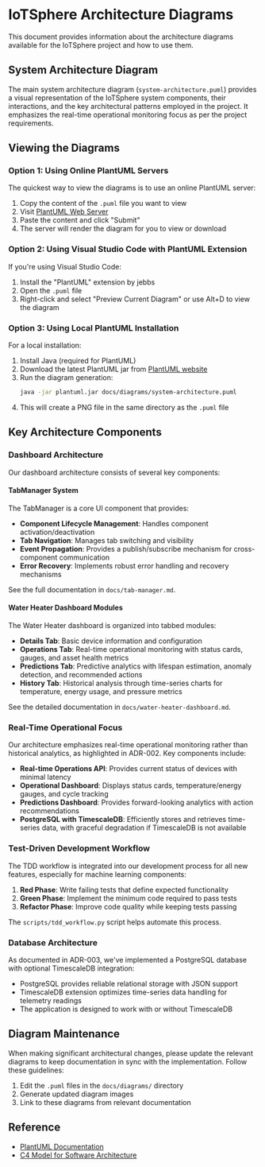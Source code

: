 # IoTSphere Architecture Diagrams

This document provides information about the architecture diagrams available for the IoTSphere project and how to use them.

## System Architecture Diagram

The main system architecture diagram (`system-architecture.puml`) provides a visual representation of the IoTSphere system components, their interactions, and the key architectural patterns employed in the project. It emphasizes the real-time operational monitoring focus as per the project requirements.

## Viewing the Diagrams

### Option 1: Using Online PlantUML Servers

The quickest way to view the diagrams is to use an online PlantUML server:

1. Copy the content of the `.puml` file you want to view
2. Visit [PlantUML Web Server](https://www.plantuml.com/plantuml/uml/)
3. Paste the content and click "Submit"
4. The server will render the diagram for you to view or download

### Option 2: Using Visual Studio Code with PlantUML Extension

If you're using Visual Studio Code:

1. Install the "PlantUML" extension by jebbs
2. Open the `.puml` file
3. Right-click and select "Preview Current Diagram" or use Alt+D to view the diagram

### Option 3: Using Local PlantUML Installation

For a local installation:

1. Install Java (required for PlantUML)
2. Download the latest PlantUML jar from [PlantUML website](https://plantuml.com/download)
3. Run the diagram generation:
   ```bash
   java -jar plantuml.jar docs/diagrams/system-architecture.puml
   ```
4. This will create a PNG file in the same directory as the `.puml` file

## Key Architecture Components

### Dashboard Architecture

Our dashboard architecture consists of several key components:

#### TabManager System

The TabManager is a core UI component that provides:

- **Component Lifecycle Management**: Handles component activation/deactivation
- **Tab Navigation**: Manages tab switching and visibility
- **Event Propagation**: Provides a publish/subscribe mechanism for cross-component communication
- **Error Recovery**: Implements robust error handling and recovery mechanisms

See the full documentation in `docs/tab-manager.md`.

#### Water Heater Dashboard Modules

The Water Heater dashboard is organized into tabbed modules:

- **Details Tab**: Basic device information and configuration
- **Operations Tab**: Real-time operational monitoring with status cards, gauges, and asset health metrics
- **Predictions Tab**: Predictive analytics with lifespan estimation, anomaly detection, and recommended actions
- **History Tab**: Historical analysis through time-series charts for temperature, energy usage, and pressure metrics

See the detailed documentation in `docs/water-heater-dashboard.md`.

### Real-Time Operational Focus

Our architecture emphasizes real-time operational monitoring rather than historical analytics, as highlighted in ADR-002. Key components include:

- **Real-time Operations API**: Provides current status of devices with minimal latency
- **Operational Dashboard**: Displays status cards, temperature/energy gauges, and cycle tracking
- **Predictions Dashboard**: Provides forward-looking analytics with action recommendations
- **PostgreSQL with TimescaleDB**: Efficiently stores and retrieves time-series data, with graceful degradation if TimescaleDB is not available

### Test-Driven Development Workflow

The TDD workflow is integrated into our development process for all new features, especially for machine learning components:

1. **Red Phase**: Write failing tests that define expected functionality
2. **Green Phase**: Implement the minimum code required to pass tests
3. **Refactor Phase**: Improve code quality while keeping tests passing

The `scripts/tdd_workflow.py` script helps automate this process.

### Database Architecture

As documented in ADR-003, we've implemented a PostgreSQL database with optional TimescaleDB integration:

- PostgreSQL provides reliable relational storage with JSON support
- TimescaleDB extension optimizes time-series data handling for telemetry readings
- The application is designed to work with or without TimescaleDB

## Diagram Maintenance

When making significant architectural changes, please update the relevant diagrams to keep documentation in sync with the implementation. Follow these guidelines:

1. Edit the `.puml` files in the `docs/diagrams/` directory
2. Generate updated diagram images
3. Link to these diagrams from relevant documentation

## Reference

- [PlantUML Documentation](https://plantuml.com/guide)
- [C4 Model for Software Architecture](https://c4model.com/)
